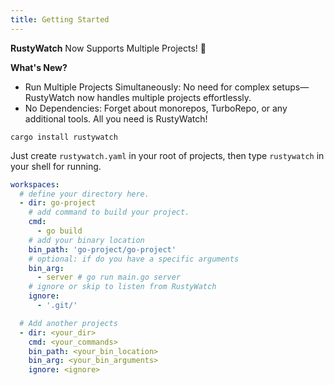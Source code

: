 ```yaml
---
title: Getting Started
---
```


**RustyWatch** Now Supports Multiple Projects! 🤘 

**What's New?**

- Run Multiple Projects Simultaneously: No need for complex setups—RustyWatch now handles multiple projects effortlessly.
- No Dependencies: Forget about monorepos, TurboRepo, or any additional tools. All you need is RustyWatch!

```shell
cargo install rustywatch
```

Just create `rustywatch.yaml` in your root of projects, then type `rustywatch` in your shell for running.

```yaml
workspaces:
  # define your directory here.
  - dir: go-project
    # add command to build your project.
    cmd:
      - go build
    # add your binary location
    bin_path: 'go-project/go-project'
    # optional: if do you have a specific arguments
    bin_arg:
      - server # go run main.go server
    # ignore or skip to listen from RustyWatch
    ignore:
      - '.git/'

  # Add another projects
  - dir: <your_dir>
    cmd: <your_commands>
    bin_path: <your_bin_location>
    bin_arg: <your_bin_arguments>
    ignore: <ignore>
```
